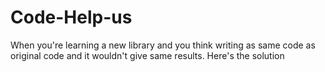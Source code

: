 # Code-Help-us
When you're learning a new library and you think writing as same code as original code and it wouldn't give same results. Here's the solution
